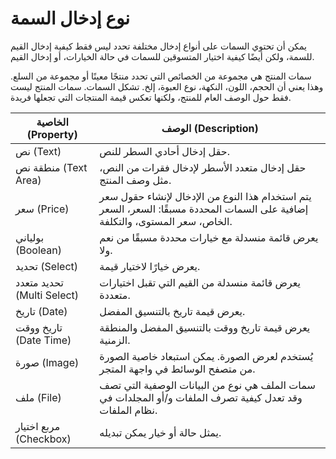 # نوع إدخال السمة

يمكن أن تحتوي السمات على أنواع إدخال مختلفة تحدد ليس فقط كيفية إدخال القيم للسمة، ولكن أيضًا كيفية اختيار المتسوقين للسمات في حالة الخيارات، أو إدخال القيم.

سمات المنتج هي مجموعة من الخصائص التي تحدد منتجًا معينًا أو مجموعة من السلع. وهذا يعني أن الحجم، اللون، النكهة، نوع العبوة، إلخ. تشكل السمات. سمات المنتج ليست فقط حول الوصف العام للمنتج، ولكنها تعكس قيمة المنتجات التي تجعلها فريدة.

| الخاصية (Property) | الوصف (Description)                                                                                           |
|-----------------|------------------------------------------------------------------------------------------------------------------------------------|
| نص (Text)      | حقل إدخال أحادي السطر للنص.                                                                            |
| منطقة نص (Text Area)   | حقل إدخال متعدد الأسطر لإدخال فقرات من النص، مثل وصف المنتج.                                                                    |
| سعر (Price)         | يتم استخدام هذا النوع من الإدخال لإنشاء حقول سعر إضافية على السمات المحددة مسبقًا: السعر، السعر الخاص، سعر المستوى، والتكلفة.                                                               |
| بولياني (Boolean)    | يعرض قائمة منسدلة مع خيارات محددة مسبقًا من نعم ولا.                                                                 |
| تحديد (Select)        | يعرض خيارًا لاختيار قيمة.                       |
| تحديد متعدد (Multi Select)        | يعرض قائمة منسدلة من القيم التي تقبل اختيارات متعددة.                                                                            |
| تاريخ (Date)       | يعرض قيمة تاريخ بالتنسيق المفضل. |
| تاريخ ووقت (Date Time)       | يعرض قيمة تاريخ ووقت بالتنسيق المفضل والمنطقة الزمنية. |
| صورة (Image)     | يُستخدم لعرض الصورة. يمكن استبعاد خاصية الصورة من متصفح الوسائط في واجهة المتجر. |
| ملف (File)       | سمات الملف هي نوع من البيانات الوصفية التي تصف وقد تعدل كيفية تصرف الملفات و/أو المجلدات في نظام الملفات. |
| مربع اختيار (Checkbox)       | يمثل حالة أو خيار يمكن تبديله. |